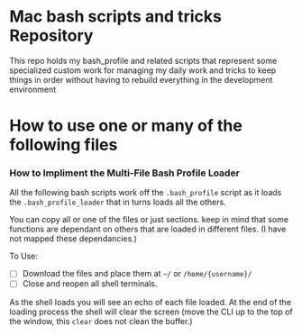# Mac bash scripts and tricks Repository
 
This repo holds my bash_profile and related scripts that represent some specialized custom work for managing my daily work and tricks to keep things in order without having to rebuild everything in the development environment

# How to use one or many of the following files

### How to Impliment the Multi-File Bash Profile Loader
All the following bash scripts work off the `.bash_profile` script as it loads the `.bash_profile_loader` that in turns loads all the others. 

You can copy all or one of the files or just sections. keep in mind that some functions are dependant on others that are loaded in different files. (I have not mapped these dependancies.)

To Use: 

* [ ]  Download the files and place them at `~/` or `/home/{username}/`
* [ ]  Close and reopen all shell terminals.

As the shell loads you will see an echo of each file loaded. 
At the end of the loading process the shell will clear the screen (move the CLI up to the top of the window, this `clear` does not clean the buffer.)